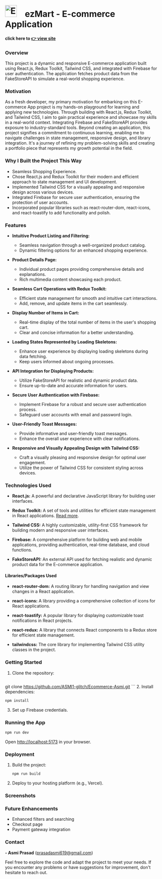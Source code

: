 # <img src="https://cdn-icons-png.flaticon.com/512/726/726496.png" width="39" alt="Ezmart Logo"> &nbsp;&nbsp; ezMart - E-commerce Application
#### click here to [ 👉 view site](https://ezmartshop.vercel.app/)

### Overview
This project is a dynamic and responsive E-commerce application built using React.js, Redux Toolkit, Tailwind CSS, and integrated with Firebase for user authentication. The application fetches product data from the FakeStoreAPI to simulate a real-world shopping experience.

### Motivation

As a fresh developer, my primary motivation for embarking on this E-commerce App project is my hands-on playground for learning and applying new technologies. Through building with React.js, Redux Toolkit, and Tailwind CSS, I aim to gain practical experience and showcase my skills in a real-world context. Integrating Firebase and FakeStoreAPI provides exposure to industry-standard tools. Beyond creating an application, this project signifies a commitment to continuous learning, enabling me to navigate challenges in state management, responsive design, and library integration. It's a journey of refining my problem-solving skills and creating a portfolio piece that represents my growth potential in the field.

### Why I Built the Project This Way
- Seamless Shopping Experience.
- Chose React.js and Redux Toolkit for their modern and efficient approach to state management and UI development.
- Implemented Tailwind CSS for a visually appealing and responsive design across various devices.
- Integrated Firebase for secure user authentication, ensuring the protection of user accounts.
- Incorporated popular libraries such as react-router-dom, react-icons, and react-toastify to add functionality and polish.

### Features

- **Intuitive Product Listing and Filtering:**
  - Seamless navigation through a well-organized product catalog.
  - Dynamic filtering options for an enhanced shopping experience.

- **Product Details Page:**
  - Individual product pages providing comprehensive details and explanations.
  - Rich multimedia content showcasing each product.

- **Seamless Cart Operations with Redux Toolkit:**
  - Efficient state management for smooth and intuitive cart interactions.
  - Add, remove, and update items in the cart seamlessly.

- **Display Number of Items in Cart:**
  - Real-time display of the total number of items in the user's shopping cart.
  - Clear and concise information for a better understanding.

- **Loading States Represented by Loading Skeletons:**
  - Enhance user experience by displaying loading skeletons during data fetching.
  - Keep users informed about ongoing processes.

- **API Integration for Displaying Products:**
  - Utilize FakeStoreAPI for realistic and dynamic product data.
  - Ensure up-to-date and accurate information for users.

- **Secure User Authentication with Firebase:**
  - Implement Firebase for a robust and secure user authentication process.
  - Safeguard user accounts with email and password login.

- **User-Friendly Toast Messages:**
  - Provide informative and user-friendly toast messages.
  - Enhance the overall user experience with clear notifications.

- **Responsive and Visually Appealing Design with Tailwind CSS:**
  - Craft a visually pleasing and responsive design for optimal user engagement.
  - Utilize the power of Tailwind CSS for consistent styling across devices.


### Technologies Used

- **React.js:** A powerful and declarative JavaScript library for building user interfaces.

- **Redux Toolkit:** A set of tools and utilities for efficient state management in React applications. [Read more](https://medium.com/@vikasipar/understanding-redux-toolkit-a-practical-guide-with-an-e-commerce-application-938cf07d38a0).
  
- **Tailwind CSS:** A highly customizable, utility-first CSS framework for building modern and responsive user interfaces.
  
- **Firebase:** A comprehensive platform for building web and mobile applications, providing authentication, real-time database, and cloud functions.
  
- **FakeStoreAPI:** An external API used for fetching realistic and dynamic product data for the E-commerce application.

#### Libraries/Packages Used

- **react-router-dom:** A routing library for handling navigation and view changes in a React application.
  
- **react-icons:** A library providing a comprehensive collection of icons for React applications.
  
- **react-toastify:** A popular library for displaying customizable toast notifications in React projects.
  
- **react-redux:** A library that connects React components to a Redux store for efficient state management.
  
- **tailwindcss:** The core library for implementing Tailwind CSS utility classes in the project.

### Getting Started
1. Clone the repository:
   ```bash
git clone https://github.com/ASMI1-glitch/Ecommerce-Asmi.git   ```
2. Install dependencies:
   ```bash
   npm install
   ```
3. Set up Firebase credentials.

### Running the App
```bash
npm run dev
```
Open [http://localhost:5173](http://localhost:5173) in your browser.

### Deployment
1. Build the project:
   ```bash
   npm run build
   ```
2. Deploy to your hosting platform (e.g., Vercel).

### Screenshots

### Future Enhancements
- Enhanced filters and searching
- Checkout page
- Payment gateway integration

### Contact
**- Asmi Prasad** (prasadasmi619@gmail.com)

Feel free to explore the code and adapt the project to meet your needs. If you encounter any problems or have suggestions for improvement, don't hesitate to reach out.
